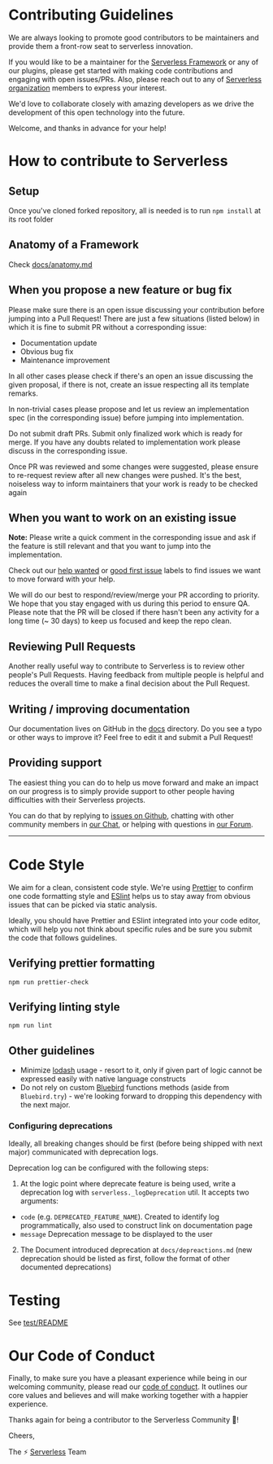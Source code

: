 # Contributing Guidelines

We are always looking to promote good contributors to be maintainers and provide them a front-row seat to serverless innovation.

If you would like to be a maintainer for the [Serverless Framework](https://github.com/serverless/serverless) or any of our plugins, please get started with making code contributions and engaging with open issues/PRs. Also, please reach out to any of [Serverless organization](https://github.com/serverless) members to express your interest.

We'd love to collaborate closely with amazing developers as we drive the development of this open technology into the future.

Welcome, and thanks in advance for your help!

# How to contribute to Serverless

## Setup

Once you've cloned forked repository, all is needed is to run `npm install` at its root folder

## Anatomy of a Framework

Check [docs/anatomy.md](./docs/anatomy.md)

## When you propose a new feature or bug fix

Please make sure there is an open issue discussing your contribution before jumping into a Pull Request!
There are just a few situations (listed below) in which it is fine to submit PR without a corresponding issue:

- Documentation update
- Obvious bug fix
- Maintenance improvement

In all other cases please check if there's an open an issue discussing the given proposal, if there is not, create an issue respecting all its template remarks.

In non-trivial cases please propose and let us review an implementation spec (in the corresponding issue) before jumping into implementation.

Do not submit draft PRs. Submit only finalized work which is ready for merge. If you have any doubts related to implementation work please discuss in the corresponding issue.

Once PR was reviewed and some changes were suggested, please ensure to re-request review after all new changes were pushed. It's the best, noiseless way to inform maintainers that your work is ready to be checked again

## When you want to work on an existing issue

**Note:** Please write a quick comment in the corresponding issue and ask if the feature is still relevant and that you want to jump into the implementation.

Check out our [help wanted](https://github.com/serverless/serverless/labels/help%20wanted) or [good first issue](https://github.com/serverless/serverless/labels/good%20first%20issue) labels to find issues we want to move forward with your help.

We will do our best to respond/review/merge your PR according to priority. We hope that you stay engaged with us during this period to ensure QA. Please note that the PR will be closed if there hasn't been any activity for a long time (~ 30 days) to keep us focused and keep the repo clean.

## Reviewing Pull Requests

Another really useful way to contribute to Serverless is to review other people's Pull Requests. Having feedback from multiple people is helpful and reduces the overall time to make a final decision about the Pull Request.

## Writing / improving documentation

Our documentation lives on GitHub in the [docs](docs) directory. Do you see a typo or other ways to improve it? Feel free to edit it and submit a Pull Request!

## Providing support

The easiest thing you can do to help us move forward and make an impact on our progress is to simply provide support to other people having difficulties with their Serverless projects.

You can do that by replying to [issues on Github](https://github.com/serverless/serverless/issues), chatting with other community members in [our Chat](http://chat.serverless.com), or helping with questions in [our Forum](http://forum.serverless.com).

---

# Code Style

We aim for a clean, consistent code style. We're using [Prettier](https://prettier.io/) to confirm one code formatting style and [ESlint](https://eslint.org/) helps us to stay away from obvious issues that can be picked via static analysis.

Ideally, you should have Prettier and ESlint integrated into your code editor, which will help you not think about specific rules and be sure you submit the code that follows guidelines.

## Verifying prettier formatting

```
npm run prettier-check
```

## Verifying linting style

```
npm run lint
```

## Other guidelines

- Minimize [lodash](https://lodash.com/) usage - resort to it, only if given part of logic cannot be expressed easily with native language constructs
- Do not rely on custom [Bluebird](http://bluebirdjs.com) functions methods (aside from `Bluebird.try`) - we're looking forward to dropping this dependency with the next major.

### Configuring deprecations

Ideally, all breaking changes should be first (before being shipped with next major) communicated with deprecation logs.

Deprecation log can be configured with the following steps:

1. At the logic point where deprecate feature is being used, write a deprecation log with `serverless._logDeprecation` util. It accepts two arguments:

- `code` (e.g. `DEPRECATED_FEATURE_NAME`). Created to identify log programmatically, also used to construct link on documentation page
- `message` Deprecation message to be displayed to the user

2. The Document introduced deprecation at `docs/depreactions.md` (new deprecation should be listed as first, follow the format of other documented deprecations)

# Testing

See [test/README](test/README.md)

# Our Code of Conduct

Finally, to make sure you have a pleasant experience while being in our welcoming community, please read our [code of conduct](CODE_OF_CONDUCT.md). It outlines our core values and believes and will make working together with a happier experience.

Thanks again for being a contributor to the Serverless Community :tada:!

Cheers,

The :zap: [Serverless](http://www.serverless.com) Team
